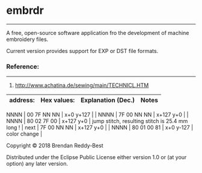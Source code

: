 # embrdr
-----------------
A free, open-source software application fro the development of machine embroidery files.

Current version provides support for EXP or DST file  formats.

### Reference:
-------
  1. http://www.achatina.de/sewing/main/TECHNICL.HTM

|address: |        Hex values: |    Explanation   (Dec.) |  Notes   |
| ---- | ---- | ---- |  --- |
      
NNNN      |      00  7F          NN          NN   |       x+0     y+127 |  | 
NNNN      |      7F  00          NN          NN   |      x+127   y+0    | |
NNNN      |      80  02          7F          00   |      x+127   y+0    |  jump stitch, resulting stitch is 25.4 mm long ! |
next      |      7F  00          NN          NN   |      x+127   y+0    |   |
NNNN      |     80  01           00          81   |      x+0     y-127  | color change  |



Copyright © 2018 Brendan Reddy-Best

Distributed under the Eclipse Public License either version 1.0 or (at
your option) any later version.
